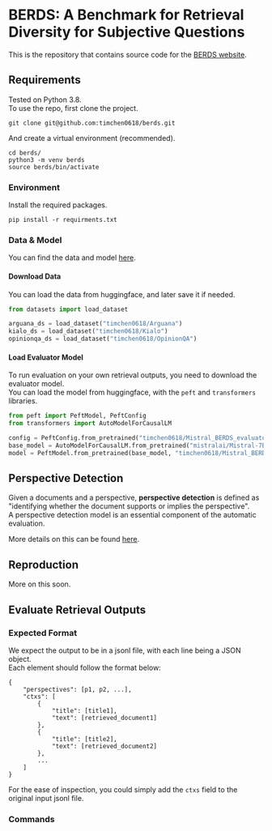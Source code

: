# BERDS: A Benchmark for Retrieval Diversity for Subjective Questions

This is the repository that contains source code for the [BERDS website](https://timchen0618.github.io/berds/).


## Requirements 
Tested on Python 3.8.  
To use the repo, first clone the project. 
```shell
git clone git@github.com:timchen0618/berds.git
```

And create a virtual environment (recommended).  
```shell
cd berds/
python3 -m venv berds
source berds/bin/activate
```

### Environment
Install the required packages.  
```shell
pip install -r requirments.txt
```

### Data & Model
You can find the data and model [here](https://huggingface.co/collections/timchen0618/berds-66e8a20cd683a3f4e54d0b62).  

#### Download Data
You can load the data from huggingface, and later save it if needed.  
```python
from datasets import load_dataset

arguana_ds = load_dataset("timchen0618/Arguana")
kialo_ds = load_dataset("timchen0618/Kialo")
opinionqa_ds = load_dataset("timchen0618/OpinionQA")

```

#### Load Evaluator Model
To run evaluation on your own retrieval outputs, you need to download the evaluator model.  
You can load the model from huggingface, with the `peft` and `transformers` libraries.  
```python
from peft import PeftModel, PeftConfig
from transformers import AutoModelForCausalLM

config = PeftConfig.from_pretrained("timchen0618/Mistral_BERDS_evaluator")
base_model = AutoModelForCausalLM.from_pretrained("mistralai/Mistral-7B-Instruct-v0.2")
model = PeftModel.from_pretrained(base_model, "timchen0618/Mistral_BERDS_evaluator")
```


## Perspective Detection
Given a documents and a perspective, **perspective detection** is defined as "identifying whether the document supports or implies the perspective".  
A perspective detection model is an essential component of the automatic evaluation.  

More details on this can be found [here](perspective_detection/README.md). 


## Reproduction
More on this soon. 

## Evaluate Retrieval Outputs
### Expected Format
We expect the output to be in a jsonl file, with each line being a JSON object.  
Each element should follow the format below: 
```
{
    "perspectives": [p1, p2, ...],
    "ctxs": [
        {
            "title": [title1],
            "text": [retrieved_document1]
        },
        {
            "title": [title2],
            "text": [retrieved_document2]
        },
        ...
    ]
}
```

For the ease of inspection, you could simply add the `ctxs` field to the original input jsonl file.  
### Commands

